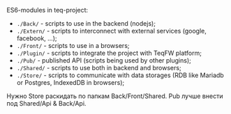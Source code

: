 ES6-modules in teq-project:

* `./Back/` - scripts to use in the backend (nodejs);
* `./Extern/` - scripts to interconnect with external services (google, facebook, ...);
* `./Front/` - scripts to use in a browsers;
* `./Plugin/` - scripts to integrate the project with TeqFW platform;
* `./Pub/` - published API (scripts being used by other plugins);
* `./Shared/` - scripts to use both in backend and browsers;
* `./Store/` - scripts to communicate with data storages (RDB like Mariadb or Postgres, IndexedDB in browsers);

Нужно Store раскидать по папкам Back/Front/Shared. Pub лучше внести под Shared/Api & Back/Api.
